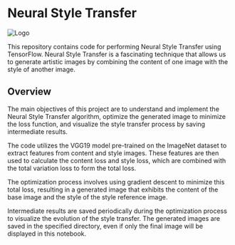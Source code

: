 # Neural Style Transfer

![Logo](https://camo.githubusercontent.com/3225433dd177ce8d8255c760ab7aefbdba83107545b62d17f4459cde05ecedd5/68747470733a2f2f696d672e736869656c64732e696f2f707970692f707976657273696f6e732f74662d6167656e7473)

This repository contains code for performing Neural Style Transfer using TensorFlow. Neural Style Transfer is a fascinating technique that allows us to generate artistic images by combining the content of one image with the style of another image.

## Overview
The main objectives of this project are to understand and implement the Neural Style Transfer algorithm, optimize the generated image to minimize the loss function, and visualize the style transfer process by saving intermediate results.

The code utilizes the VGG19 model pre-trained on the ImageNet dataset to extract features from content and style images. These features are then used to calculate the content loss and style loss, which are combined with the total variation loss to form the total loss.

The optimization process involves using gradient descent to minimize this total loss, resulting in a generated image that exhibits the content of the base image and the style of the style reference image.

Intermediate results are saved periodically during the optimization process to visualize the evolution of the style transfer. The generated images are saved in the specified directory, even if only the final image will be displayed in this notebook.
